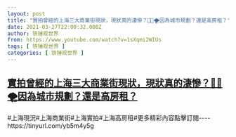 ```yaml
---
layout: post
title: "實拍曾經的上海三大商業街現狀，現狀真的淒慘？💐💥🌪因為城市規劃？還是高房租？"
date: 2021-03-27T22:00:32.000Z
author: 铁锤观世界
from: https://www.youtube.com/watch?v=1sXqmi2WIUs
tags: [ 铁锤观世界 ]
categories: [ 铁锤观世界 ]
---
```

<!--1616882432000-->
[實拍曾經的上海三大商業街現狀，現狀真的淒慘？💐💥🌪因為城市規劃？還是高房租？](https://www.youtube.com/watch?v=1sXqmi2WIUs)
------

<div>
#上海現況#上海商業街#上海實拍#上海高房租#更多精彩內容點擊訂閱----https://tinyurl.com/yb5m4y5g
</div>
